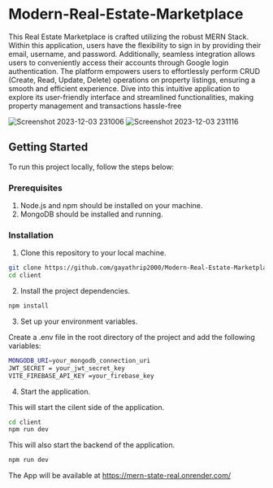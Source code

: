 # Modern-Real-Estate-Marketplace

This Real Estate Marketplace is crafted utilizing the robust MERN Stack. Within this application, users have the flexibility to sign in by providing their email, username, and password. Additionally, seamless integration allows users to conveniently access their accounts through Google login authentication. The platform empowers users to effortlessly perform CRUD (Create, Read, Update, Delete) operations on property listings, ensuring a smooth and efficient experience. Dive into this intuitive application to explore its user-friendly interface and streamlined functionalities, making property management and transactions hassle-free

![Screenshot 2023-12-03 231006](https://github.com/gayathrip2000/Modern-Real-Estate-Marketplace/assets/99193625/28869b50-50e5-4e68-8eb1-602bf8b3af47)
![Screenshot 2023-12-03 231116](https://github.com/gayathrip2000/Modern-Real-Estate-Marketplace/assets/99193625/7cabdb25-80fe-44b0-866e-b2202124deaa)

## Getting Started

To run this project locally, follow the steps below:

### Prerequisites

1. Node.js and npm should be installed on your machine.
2. MongoDB should be installed and running.

### Installation

1. Clone this repository to your local machine.

```bash
git clone https://github.com/gayathrip2000/Modern-Real-Estate-Marketplace
cd client
```

2. Install the project dependencies.

```bash
npm install
```

3. Set up your environment variables.

Create a .env file in the root directory of the project and add the following variables:

```bash
MONGODB_URI=your_mongodb_connection_uri
JWT_SECRET = your_jwt_secret_key
VITE_FIREBASE_API_KEY =your_firebase_key
```

4. Start the application.

This will start the cilent side of the application.

```bash
cd client
npm run dev
```

This will also start the backend of the application.

```bash
npm run dev
```

The App will be available at https://mern-state-real.onrender.com/

